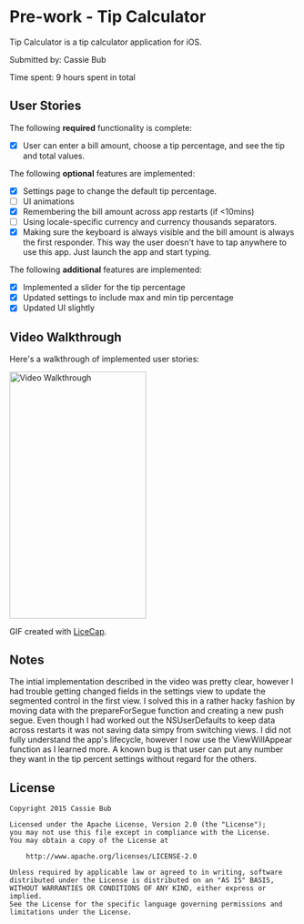 # Pre-work - Tip Calculator

Tip Calculator is a tip calculator application for iOS.

Submitted by: Cassie Bub

Time spent: 9 hours spent in total

## User Stories

The following **required** functionality is complete:
* [x] User can enter a bill amount, choose a tip percentage, and see the tip and total values.

The following **optional** features are implemented:
* [x] Settings page to change the default tip percentage.
* [ ] UI animations
* [x] Remembering the bill amount across app restarts (if <10mins)
* [ ] Using locale-specific currency and currency thousands separators.
* [x] Making sure the keyboard is always visible and the bill amount is always the first responder. This way the user doesn't have to tap anywhere to use this app. Just launch the app and start typing.

The following **additional** features are implemented:

* [x] Implemented a slider for the tip percentage
* [x] Updated settings to include max and min tip percentage
* [x] Updated UI slightly

## Video Walkthrough 

Here's a walkthrough of implemented user stories:

<img src='http://i.imgur.com/lpjM4pn.gif' title='Video Walkthrough' width='239.85' height='433.55' alt='Video Walkthrough' />

GIF created with [LiceCap](http://www.cockos.com/licecap/).

## Notes

The intial implementation described in the video was pretty clear, however I had trouble getting changed fields in the settings view to update the segmented control in the first view. I solved this in a rather hacky fashion by moving data with the prepareForSegue function and creating a new push segue. Even though I had worked out the NSUserDefaults to keep data across restarts it was not saving data simpy from switching views. I did not fully understand the app's lifecycle, however I now use the ViewWillAppear function as I learned more.
A known bug is that user can put any number they want in the tip percent settings without regard for the others.


## License

    Copyright 2015 Cassie Bub

    Licensed under the Apache License, Version 2.0 (the "License");
    you may not use this file except in compliance with the License.
    You may obtain a copy of the License at

        http://www.apache.org/licenses/LICENSE-2.0

    Unless required by applicable law or agreed to in writing, software
    distributed under the License is distributed on an "AS IS" BASIS,
    WITHOUT WARRANTIES OR CONDITIONS OF ANY KIND, either express or implied.
    See the License for the specific language governing permissions and
    limitations under the License.

